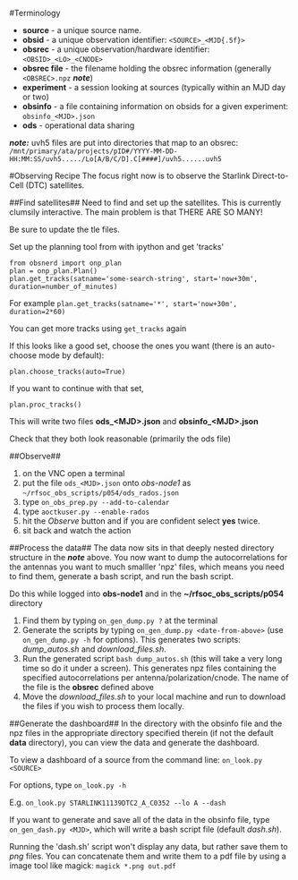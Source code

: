 #Terminology
- **source** - a unique source name.
- **obsid** - a unique observation identifier:  `<SOURCE>_<MJD{.5f}>`
- **obsrec** - a unique observation/hardware identifier:  `<OBSID>_<LO>_<CNODE>`
- **obsrec file** - the filename holding the obsrec information (generally `<OBSREC>.npz` ***note***)
- **experiment** - a session looking at sources (typically within an MJD day or two)
- **obsinfo** - a file containing information on obsids for a given experiment:  `obsinfo_<MJD>.json`
- **ods** - operational data sharing

***note:*** uvh5 files are put into directories that map to an obsrec:<br>
`/mnt/primary/ata/projects/pID#/YYYY-MM-DD-HH:MM:SS/uvh5...../Lo[A/B/C/D].C[####]/uvh5......uvh5`

#Observing Recipe
The focus right now is to observe the Starlink Direct-to-Cell (DTC) satellites.

##Find satellites##
Need to find and set up the satellites.  This is currently clumsily interactive.  The main problem is that THERE ARE SO MANY!

Be sure to update the tle files.

Set up the planning tool from with ipython and get 'tracks'

    from obsnerd import onp_plan
    plan = onp_plan.Plan()
    plan.get_tracks(satname='some-search-string', start='now+30m', duration=number_of_minutes)

For example `plan.get_tracks(satname='*', start='now+30m', duration=2*60)`

You can get more tracks using `get_tracks` again

If this looks like a good set, choose the ones you want (there is an auto-choose mode by default):

    plan.choose_tracks(auto=True)

If you want to continue with that set,

    plan.proc_tracks()

This will write two files **ods_\<MJD>.json** and **obsinfo_\<MJD>.json**

Check that they both look reasonable (primarily the ods file)

##Observe##
1. on the VNC open a terminal
2. put the file `ods_<MJD>.json` onto *obs-node1* as `~/rfsoc_obs_scripts/p054/ods_rados.json`
3. type `on_obs_prep.py --add-to-calendar`
4. type `aoctkuser.py --enable-rados`
5. hit the *Observe* button and if you are confident select **yes** twice.
6. sit back and watch the action

##Process the data##
The data now sits in that deeply nested directory structure in the ***note*** above.  You now want to dump the autocorrelations for the antennas you want to much smalller 'npz' files, which means you need to find them, generate a bash script, and run the bash script.

Do this while logged into **obs-node1** and in the **~/rfsoc\_obs\_scripts/p054** directory

1. Find them by typing `on_gen_dump.py ?` at the terminal
2. Generate the scripts by typing `on_gen_dump.py <date-from-above>` (use `on_gen_dump.py -h` for options).  This generates two scripts:  *dump\_autos.sh* and *download\_files.sh*.
3. Run the generated script `bash dump_autos.sh` (this will take a very long time so do it under a screen).  This generates npz files containing the specified autocorrelations per antenna/polarization/cnode.  The name of the file is the **obsrec** defined above
4. Move the *download\_files.sh* to your local machine and run to download the files if you wish to process them locally.

##Generate the dashboard##
In the directory with the obsinfo file and the npz files in the appropriate directory specified therein (if not the default **data** directory), you can view the data and generate the dashboard.

To view a dashboard of a source from the command line: `on_look.py <SOURCE>`

For options, type `on_look.py -h`

E.g. `on_look.py STARLINK11139DTC2_A_C0352 --lo A --dash`

If you want to generate and save all of the data in the obsinfo file, type `on_gen_dash.py <MJD>`, which will write a bash script file (default *dash.sh*).

Running the 'dash.sh' script won't display any data, but rather save them to *png* files.  You can concatenate them and write them to a pdf file by using a image tool like magick:  `magick *.png out.pdf`
